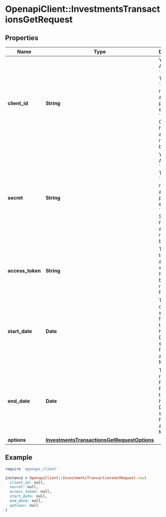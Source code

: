 # OpenapiClient::InvestmentsTransactionsGetRequest

## Properties

| Name | Type | Description | Notes |
| ---- | ---- | ----------- | ----- |
| **client_id** | **String** | Your Plaid API &#x60;client_id&#x60;. The &#x60;client_id&#x60; is required and may be provided either in the &#x60;PLAID-CLIENT-ID&#x60; header or as part of a request body. | [optional] |
| **secret** | **String** | Your Plaid API &#x60;secret&#x60;. The &#x60;secret&#x60; is required and may be provided either in the &#x60;PLAID-SECRET&#x60; header or as part of a request body. | [optional] |
| **access_token** | **String** | The access token associated with the Item data is being requested for. |  |
| **start_date** | **Date** | The earliest date for which to fetch transaction history. Dates should be formatted as YYYY-MM-DD. |  |
| **end_date** | **Date** | The most recent date for which to fetch transaction history. Dates should be formatted as YYYY-MM-DD. |  |
| **options** | [**InvestmentsTransactionsGetRequestOptions**](InvestmentsTransactionsGetRequestOptions.md) |  | [optional] |

## Example

```ruby
require 'openapi_client'

instance = OpenapiClient::InvestmentsTransactionsGetRequest.new(
  client_id: null,
  secret: null,
  access_token: null,
  start_date: null,
  end_date: null,
  options: null
)
```

